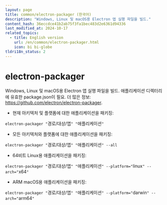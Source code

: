 ```yaml
---
layout: page
title: common/electron-packager (한국어)
description: "Windows, Linux 및 macOS용 Electron 앱 실행 파일을 빌드."
content_hash: 36eccdce41b2ab75f3fa1bec483d2e6361d94336
last_modified_at: 2024-10-17
related_topics:
  - title: English version
    url: /en/common/electron-packager.html
    icon: bi bi-globe
tldri18n_status: 2
---
```

# electron-packager

Windows, Linux 및 macOS용 Electron 앱 실행 파일을 빌드.
애플리케이션 디렉터리에 유효한 package.json이 필요.
더 많은 정보: <https://github.com/electron/electron-packager>.

- 현재 아키텍처 및 플랫폼에 대한 애플리케이션을 패키징:

`electron-packager "`<span class="tldr-var badge badge-pill bg-dark-lm bg-white-dm text-white-lm text-dark-dm font-weight-bold">경로/대상/앱</span>`" "`<span class="tldr-var badge badge-pill bg-dark-lm bg-white-dm text-white-lm text-dark-dm font-weight-bold">애플리케이션</span>`"`

- 모든 아키텍처와 플랫폼에 대한 애플리케이션을 패키징:

`electron-packager "`<span class="tldr-var badge badge-pill bg-dark-lm bg-white-dm text-white-lm text-dark-dm font-weight-bold">경로/대상/앱</span>`" "`<span class="tldr-var badge badge-pill bg-dark-lm bg-white-dm text-white-lm text-dark-dm font-weight-bold">애플리케이션</span>`" --all`

- 64비트 Linux용 애플리케이션을 패키징:

`electron-packager "`<span class="tldr-var badge badge-pill bg-dark-lm bg-white-dm text-white-lm text-dark-dm font-weight-bold">경로/대상/앱</span>`" "`<span class="tldr-var badge badge-pill bg-dark-lm bg-white-dm text-white-lm text-dark-dm font-weight-bold">애플리케이션</span>`" --platform="`<span class="tldr-var badge badge-pill bg-dark-lm bg-white-dm text-white-lm text-dark-dm font-weight-bold">linux</span>`" --arch="`<span class="tldr-var badge badge-pill bg-dark-lm bg-white-dm text-white-lm text-dark-dm font-weight-bold">x64</span>`"`

- ARM macOS용 애플리케이션을 패키징:

`electron-packager "`<span class="tldr-var badge badge-pill bg-dark-lm bg-white-dm text-white-lm text-dark-dm font-weight-bold">경로/대상/앱</span>`" "`<span class="tldr-var badge badge-pill bg-dark-lm bg-white-dm text-white-lm text-dark-dm font-weight-bold">애플리케이션</span>`" --platform="`<span class="tldr-var badge badge-pill bg-dark-lm bg-white-dm text-white-lm text-dark-dm font-weight-bold">darwin</span>`" --arch="`<span class="tldr-var badge badge-pill bg-dark-lm bg-white-dm text-white-lm text-dark-dm font-weight-bold">arm64</span>`"`
